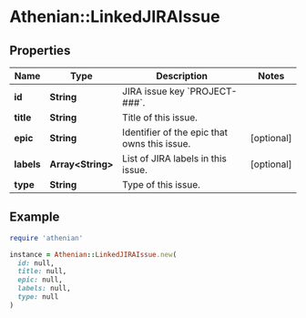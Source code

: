 # Athenian::LinkedJIRAIssue

## Properties

| Name | Type | Description | Notes |
| ---- | ---- | ----------- | ----- |
| **id** | **String** | JIRA issue key &#x60;PROJECT-###&#x60;. |  |
| **title** | **String** | Title of this issue. |  |
| **epic** | **String** | Identifier of the epic that owns this issue. | [optional] |
| **labels** | **Array&lt;String&gt;** | List of JIRA labels in this issue. | [optional] |
| **type** | **String** | Type of this issue. |  |

## Example

```ruby
require 'athenian'

instance = Athenian::LinkedJIRAIssue.new(
  id: null,
  title: null,
  epic: null,
  labels: null,
  type: null
)
```

